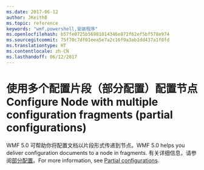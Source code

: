 ```yaml
---
ms.date: 2017-06-12
author: JKeithB
ms.topic: reference
keywords: "wmf,powershell,安装程序"
ms.openlocfilehash: b57fe0725b56981014346e872f62ef5bf578e974
ms.sourcegitcommit: 75f70c7df01eea5e7a2c16f9a3ab1dd437a1f8fd
ms.translationtype: HT
ms.contentlocale: zh-CN
ms.lasthandoff: 06/12/2017
---
```

# <a name="configure-node-with-multiple-configuration-fragments-partial-configurations"></a><span data-ttu-id="b05d0-102">使用多个配置片段（部分配置）配置节点</span><span class="sxs-lookup"><span data-stu-id="b05d0-102">Configure Node with multiple configuration fragments (partial configurations)</span></span>

<span data-ttu-id="b05d0-103">WMF 5.0 可帮助你将配置文档以片段形式传递到节点。</span><span class="sxs-lookup"><span data-stu-id="b05d0-103">WMF 5.0 helps you deliver configuration documents to a node in fragments.</span></span> <span data-ttu-id="b05d0-104">有关详细信息，请参阅[部分配置](https://msdn.microsoft.com/powershell/dsc/partialconfigs)。</span><span class="sxs-lookup"><span data-stu-id="b05d0-104">For more information, see [Partial configurations](https://msdn.microsoft.com/powershell/dsc/partialconfigs).</span></span>

